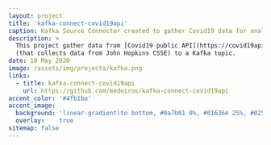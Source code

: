 ```yaml
---
layout: project
title: 'kafka-connect-covid19api'
caption: Kafka Source Connector created to gather Covid19 data for analysis.
description: >
  This project gather data from [Covid19 public API](https://covid19api.com/)
  (that collects data from John Hopkins CSSE) to a Kafka topic.
date: 10 May 2020
image: /assets/img/projects/kafka.png
links:
  - title: kafka-connect-covid19api
    url: https://github.com/medeiros/kafka-connect-covid19api
accent_color: '#4fb1ba'
accent_image:
  background: 'linear-gradient(to bottom, #0a7b81 0%, #01636e 25%, #02505b 50%, #073a4a 75%, #082e39 100%)'
  overlay:    true
sitemap: false
---
```

